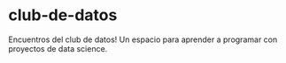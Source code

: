 # club-de-datos
Encuentros del club de datos! Un espacio para aprender a programar con proyectos de data science.
